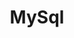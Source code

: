 ---
layout: cours
type: backEnd
number: 8
pathImg: /images/cards/mysql.png
title: MySql
comment: Administrez vos bases de données.
---